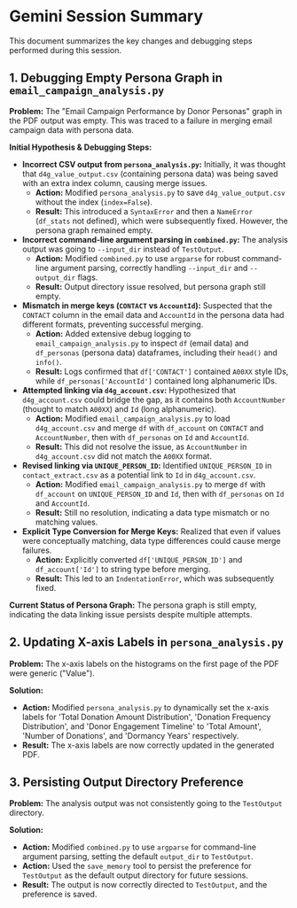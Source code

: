 # Gemini Session Summary

This document summarizes the key changes and debugging steps performed during this session.

## 1. Debugging Empty Persona Graph in `email_campaign_analysis.py`

**Problem:** The "Email Campaign Performance by Donor Personas" graph in the PDF output was empty. This was traced to a failure in merging email campaign data with persona data.

**Initial Hypothesis & Debugging Steps:**
*   **Incorrect CSV output from `persona_analysis.py`:** Initially, it was thought that `d4g_value_output.csv` (containing persona data) was being saved with an extra index column, causing merge issues.
    *   **Action:** Modified `persona_analysis.py` to save `d4g_value_output.csv` without the index (`index=False`).
    *   **Result:** This introduced a `SyntaxError` and then a `NameError` (`df_stats` not defined), which were subsequently fixed. However, the persona graph remained empty.
*   **Incorrect command-line argument parsing in `combined.py`:** The analysis output was going to `--input_dir` instead of `TestOutput`.
    *   **Action:** Modified `combined.py` to use `argparse` for robust command-line argument parsing, correctly handling `--input_dir` and `--output_dir` flags.
    *   **Result:** Output directory issue resolved, but persona graph still empty.
*   **Mismatch in merge keys (`CONTACT` vs `AccountId`):** Suspected that the `CONTACT` column in the email data and `AccountId` in the persona data had different formats, preventing successful merging.
    *   **Action:** Added extensive debug logging to `email_campaign_analysis.py` to inspect `df` (email data) and `df_personas` (persona data) dataframes, including their `head()` and `info()`.
    *   **Result:** Logs confirmed that `df['CONTACT']` contained `A00XX` style IDs, while `df_personas['AccountId']` contained long alphanumeric IDs.
*   **Attempted linking via `d4g_account.csv`:** Hypothesized that `d4g_account.csv` could bridge the gap, as it contains both `AccountNumber` (thought to match `A00XX`) and `Id` (long alphanumeric).
    *   **Action:** Modified `email_campaign_analysis.py` to load `d4g_account.csv` and merge `df` with `df_account` on `CONTACT` and `AccountNumber`, then with `df_personas` on `Id` and `AccountId`.
    *   **Result:** This did not resolve the issue, as `AccountNumber` in `d4g_account.csv` did not match the `A00XX` format.
*   **Revised linking via `UNIQUE_PERSON_ID`:** Identified `UNIQUE_PERSON_ID` in `contact_extract.csv` as a potential link to `Id` in `d4g_account.csv`.
    *   **Action:** Modified `email_campaign_analysis.py` to merge `df` with `df_account` on `UNIQUE_PERSON_ID` and `Id`, then with `df_personas` on `Id` and `AccountId`.
    *   **Result:** Still no resolution, indicating a data type mismatch or no matching values.
*   **Explicit Type Conversion for Merge Keys:** Realized that even if values were conceptually matching, data type differences could cause merge failures.
    *   **Action:** Explicitly converted `df['UNIQUE_PERSON_ID']` and `df_account['Id']` to string type before merging.
    *   **Result:** This led to an `IndentationError`, which was subsequently fixed.

**Current Status of Persona Graph:** The persona graph is still empty, indicating the data linking issue persists despite multiple attempts.

## 2. Updating X-axis Labels in `persona_analysis.py`

**Problem:** The x-axis labels on the histograms on the first page of the PDF were generic ("Value").

**Solution:**
*   **Action:** Modified `persona_analysis.py` to dynamically set the x-axis labels for 'Total Donation Amount Distribution', 'Donation Frequency Distribution', and 'Donor Engagement Timeline' to 'Total Amount', 'Number of Donations', and 'Dormancy Years' respectively.
*   **Result:** The x-axis labels are now correctly updated in the generated PDF.

## 3. Persisting Output Directory Preference

**Problem:** The analysis output was not consistently going to the `TestOutput` directory.

**Solution:**
*   **Action:** Modified `combined.py` to use `argparse` for command-line argument parsing, setting the default `output_dir` to `TestOutput`.
*   **Action:** Used the `save_memory` tool to persist the preference for `TestOutput` as the default output directory for future sessions.
*   **Result:** The output is now correctly directed to `TestOutput`, and the preference is saved.
